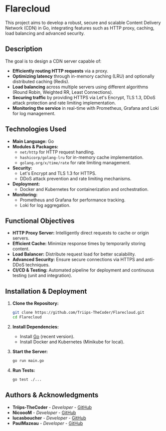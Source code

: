 # Flarecloud

This project aims to develop a robust, secure and scalable Content Delivery Network (CDN) in Go, integrating features such as HTTP proxy, caching, load balancing and advanced security.

## Description

The goal is to design a CDN server capable of:

- **Efficiently routing HTTP requests** via a proxy.
- **Optimizing latency** through in-memory caching (LRU) and optionally distributed caching (Redis).
- **Load balancing** across multiple servers using different algorithms (Round Robin, Weighted RR, Least Connections).
- **Securing traffic** by providing HTTPS via Let's Encrypt, TLS 1.3, DDoS attack protection and rate limiting implementation.
- **Monitoring the service** in real-time with Prometheus, Grafana and Loki for log management.

## Technologies Used

- **Main Language:** Go
- **Modules & Packages:**
  - `net/http` for HTTP request handling.
  - `hashicorp/golang-lru` for in-memory cache implementation.
  - `golang.org/x/time/rate` for rate limiting management.
- **Security:**
  - Let's Encrypt and TLS 1.3 for HTTPS.
  - DDoS attack prevention and rate limiting mechanisms.
- **Deployment:**
  - Docker and Kubernetes for containerization and orchestration.
- **Monitoring:**
  - Prometheus and Grafana for performance tracking.
  - Loki for log aggregation.

## Functional Objectives

- **HTTP Proxy Server:** Intelligently direct requests to cache or origin servers.
- **Efficient Cache:** Minimize response times by temporarily storing content.
- **Load Balancer:** Distribute request load for better scalability.
- **Advanced Security:** Ensure secure connections via HTTPS and anti-DDoS techniques.
- **CI/CD & Testing:** Automated pipeline for deployment and continuous testing (unit and integration).

## Installation & Deployment

1. **Clone the Repository:**

   ```bash
   git clone https://github.com/Triips-TheCoder/Flarecloud.git
   cd Flarecloud
   ```

2. **Install Dependencies:**

   - Install [Go](https://golang.org/dl/) (recent version).
   - Install Docker and Kubernetes (Minikube for local).

3. **Start the Server:**

   ```bash
   go run main.go
   ```

4. **Run Tests:**
   ```bash
   go test ./...
   ```


## Authors & Acknowledgments

- **Triips-TheCoder** - *Developer* - [GitHub](https://github.com/Triips-TheCoder)
- **NicoooM** - *Developer* - [GitHub](https://github.com/NicoooM)
- **lucasboucher** - *Developer* - [GitHub](https://github.com/lucasboucher)
- **PaulMazeau** - *Developer* - [GitHub](https://github.com/PaulMazeau)